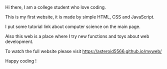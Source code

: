 

Hi there, I am a college student who love coding.

This is my first website, it is made by simple HTML, CSS and JavaScript.

I put some tutorial link about computer science on the main page. 

Also this web is a place where I try new functions and toys about web development. 

To watch the full website please visit https://asteroid5566.github.io/myweb/

Happy coding !
